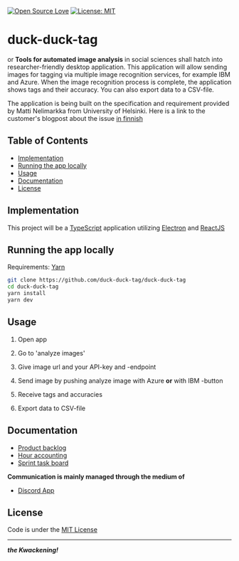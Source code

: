 [![Open Source Love](https://badges.frapsoft.com/os/v1/open-source.svg?v=103)](https://github.com/ellerbrock/open-source-badges/)
[![License: MIT](https://img.shields.io/badge/License-MIT-yellow.svg)](https://opensource.org/licenses/MIT)

# duck-duck-tag
or **__Tools for automated image analysis__** in social sciences shall hatch into researcher-friendly desktop application. This application will allow sending images for tagging via multiple image recognition services, for example IBM and Azure. When the image recognition process is complete, the application shows tags and their accuracy. You can also export data to a CSV-file. 

The application is being built on the specification and requirement provided by Matti Nelimarkka from University of Helsinki. Here is a link to the customer's blogpost about the issue [in finnish](https://rajapinta.co/2020/02/24/onko-maailma-erilainen-riippuen-siita-kenen-tekoaly-sita-katselee/)

## Table of Contents
*  [Implementation](#implementation)
*  [Running the app locally](#running-the-app-locally)
*  [Usage](#usage)
*  [Documentation](#documentation)
*  [License](#license)

## Implementation
This project will be a [TypeScript](https://www.typescriptlang.org/) application utilizing [Electron](https://www.electronjs.org/) and [ReactJS](https://reactjs.org/)

## Running the app locally

Requirements: [Yarn](https://yarnpkg.com/)

```bash
git clone https://github.com/duck-duck-tag/duck-duck-tag
cd duck-duck-tag
yarn install
yarn dev
```

## Usage
1. Open app

2. Go to 'analyze images'

3. Give image url and your API-key and -endpoint

4. Send image by pushing analyze image with Azure **or** with IBM -button

6. Receive tags and accuracies

7. Export data to CSV-file

## Documentation

* [Product backlog](https://docs.google.com/spreadsheets/d/1ypMfZBOHwcXqzx_ehelTg8syBYQba85UtAmK6r7JvH8/edit?usp=sharing)
* [Hour accounting](https://docs.google.com/spreadsheets/d/1ypMfZBOHwcXqzx_ehelTg8syBYQba85UtAmK6r7JvH8/edit#gid=1685552279)
* [Sprint task board](https://github.com/duck-duck-tag/duck-duck-tag/projects)

**Communication is mainly managed through the medium of**
* [Discord App](https://discord.com/)

## License

Code is under the [MIT License](https://github.com/ubikampus/ubilocation-server/blob/master/LICENSE)

___
**_the Kwackening!_**
